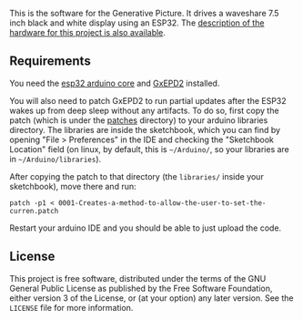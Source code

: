 This is the software for the Generative Picture. It drives a waveshare
7.5 inch black and white display using an ESP32. The [description of
the hardware for this project is also
available](https://github.com/flavioamieiro/generative_picture_hardware).


Requirements
------------

You need the [esp32 arduino
core](https://github.com/espressif/arduino-esp32#installation-instructions)
and [GxEPD2](https://github.com/ZinggJM/GxEPD2) installed.

You will also need to patch GxEPD2 to run partial updates after the
ESP32 wakes up from deep sleep without any artifacts. To do so, first
copy the patch (which is under the [patches](patches/) directory) to
your arduino libraries directory. The libraries are inside the
sketchbook, which you can find by opening "File > Preferences" in the
IDE and checking the "Sketchbook Location" field (on linux, by
default, this is `~/Arduino/`, so your libraries are in
`~/Arduino/libraries`).

After copying the patch to that directory (the `libraries/` inside your
sketchbook), move there and run:

```
patch -p1 < 0001-Creates-a-method-to-allow-the-user-to-set-the-curren.patch
```

Restart your arduino IDE and you should be able to just upload the
code.

License
-------

This project is free software, distributed under the terms of the GNU
General Public License as published by the Free Software Foundation,
either version 3 of the License, or (at your option) any later
version. See the `LICENSE` file for more information.
